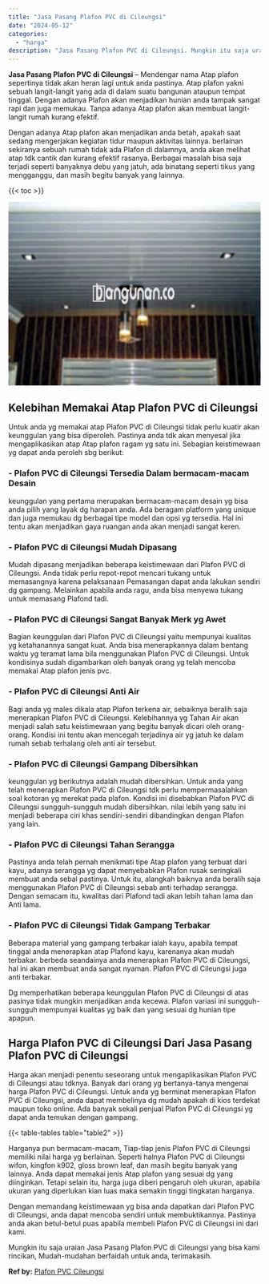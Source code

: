 ```yaml
---
title: "Jasa Pasang Plafon PVC di Cileungsi"
date: "2024-05-12"
categories: 
  - "harga"
description: "Jasa Pasang Plafon PVC di Cileungsi. Mungkin itu saja uraian Jasa Pasang Plafon PVC di Cileungsi yang bisa kami rincikan, Mudah-mudahan berfaidah untuk anda,..."
---
```


**Jasa Pasang Plafon PVC di Cileungsi** – Mendengar nama Atap plafon sepertinya tidak akan heran lagi untuk anda pastinya. Atap plafon yakni sebuah langit-langit yang ada di dalam suatu bangunan ataupun tempat tinggal. Dengan adanya Plafon akan menjadikan hunian anda tampak sangat rapi dan juga memukau. Tanpa adanya Atap plafon akan membuat langit-langit rumah kurang efektif.

Dengan adanya Atap plafon akan menjadikan anda betah, apakah saat sedang mengerjakan kegiatan tidur maupun aktivitas lainnya. berlainan sekiranya sebuah rumah tidak ada Plafon di dalamnya, anda akan melihat atap tdk cantik dan kurang efektif rasanya. Berbagai masalah bisa saja terjadi seperti banyaknya debu yang jatuh, ada binatang seperti tikus yang mengganggu, dan masih begitu banyak yang lainnya.

{{< toc >}}

![Jasa Pasang Plafon PVC di Cileungsi](/images/flafond-pvc-murah15.png)

## Kelebihan Memakai Atap Plafon PVC di Cileungsi

Untuk anda yg memakai atap Plafon PVC di Cileungsi tidak perlu kuatir akan keunggulan yang bisa diperoleh. Pastinya anda tdk akan menyesal jika mengaplikasikan atap Atap plafon ragam yg satu ini. Sebagian keistimewaan yg dapat anda peroleh sbg berikut:

### \- Plafon PVC di Cileungsi Tersedia Dalam bermacam-macam Desain

keunggulan yang pertama merupakan bermacam-macam desain yg bisa anda pilih yang layak dg harapan anda. Ada beragam platform yang unique dan juga memukau dg berbagai tipe model dan opsi yg tersedia. Hal ini tentu akan menjadikan gaya ruangan anda akan menjadi sangat keren.

### \- Plafon PVC di Cileungsi Mudah Dipasang

Mudah dipasang menjadikan beberapa keistimewaan dari Plafon PVC di Cileungsi. Anda tidak perlu repot-repot mencari tukang untuk memasangnya karena pelaksanaan Pemasangan dapat anda lakukan sendiri dg gampang. Melainkan apabila anda ragu, anda bisa menyewa tukang untuk memasang Plafond tadi.

### \- Plafon PVC di Cileungsi Sangat Banyak Merk yg Awet

Bagian keunggulan dari Plafon PVC di Cileungsi yaitu mempunyai kualitas yg ketahanannya sangat kuat. Anda bisa menerapkannya dalam bentang waktu yg teramat lama bila menggunakan Plafon PVC di Cileungsi. Untuk kondisinya sudah digambarkan oleh banyak orang yg telah mencoba memakai Atap plafon jenis pvc.

### \- Plafon PVC di Cileungsi Anti Air

Bagi anda yg males dikala atap Plafon terkena air, sebaiknya beralih saja menerapkan Plafon PVC di Cileungsi. Kelebihannya yg Tahan Air akan menjadi salah satu keistimewaan yang begitu banyak dicari oleh orang-orang. Kondisi ini tentu akan mencegah terjadinya air yg jatuh ke dalam rumah sebab terhalang oleh anti air tersebut.

### \- Plafon PVC di Cileungsi Gampang Dibersihkan

keunggulan yg berikutnya adalah mudah dibersihkan. Untuk anda yang telah menerapkan Plafon PVC di Cileungsi tdk perlu mempermasalahkan soal kotoran yg merekat pada plafon. Kondisi ini disebabkan Plafon PVC di Cileungsi sungguh-sungguh mudah dibersihkan. nilai lebih yang satu ini menjadi beberapa ciri khas sendiri-sendiri dibandingkan dengan Plafon yang lain.

### \- Plafon PVC di Cileungsi Tahan Serangga

Pastinya anda telah pernah menikmati tipe Atap plafon yang terbuat dari kayu, adanya serangga yg dapat menyebabkan Plafon rusak seringkali membuat anda sebal pastinya. Untuk itu, alangkah baiknya anda beralih saja menggunakan Plafon PVC di Cileungsi sebab anti terhadap serangga. Dengan semacam itu, kwalitas dari Plafond tadi akan lebih tahan lama dan Anti lama.

### \- Plafon PVC di Cileungsi Tidak Gampang Terbakar

Beberapa material yang gampang terbakar ialah kayu, apabila tempat tinggal anda menerapkan atap Plafond kayu, karenanya akan mudah terbakar. berbeda seandainya anda menerapkan Plafon PVC di Cileungsi, hal ini akan membuat anda sangat nyaman. Plafon PVC di Cileungsi juga anti terbakar.

Dg memperhatikan beberapa keunggulan Plafon PVC di Cileungsi di atas pasinya tidak mungkin menjadikan anda kecewa. Plafon variasi ini sungguh-sungguh mempunyai kualitas yg baik dan yang sesuai dg hunian tipe apapun.

## Harga Plafon PVC di Cileungsi Dari Jasa Pasang Plafon PVC di Cileungsi

Harga akan menjadi penentu seseorang untuk mengaplikasikan Plafon PVC di Cileungsi atau tdknya. Banyak dari orang yg bertanya-tanya mengenai harga Plafon PVC di Cileungsi. Untuk anda yg berminat menerapkan Plafon PVC di Cileungsi, anda dapat membelinya dg mudah apakah di kios terdekat maupun toko online. Ada banyak sekali penjual Plafon PVC di Cileungsi yg dapat anda temukan dengan gampang.

{{< table-tables table="table2" >}}

Harganya pun bermacam-macam, Tiap-tiap jenis Plafon PVC di Cileungsi memiliki nilai harga yg berlainan. Seperti halnya Plafon PVC di Cileungsi wifon, kingfon k902, gloss brown leaf, dan masih begitu banyak yang lainnya. Anda dapat memakai jenis Atap plafon yang sesuai dg yang diinginkan. Tetapi selain itu, harga juga diberi pengaruh oleh ukuran, apabila ukuran yang diperlukan kian luas maka semakin tinggi tingkatan harganya.

Dengan memandang keistimewaan yg bisa anda dapatkan dari Plafon PVC di Cileungsi, anda dapat mencoba sendiri untuk membuktikannya. Pastinya anda akan betul-betul puas apabila membeli Plafon PVC di Cileungsi ini dari kami.

Mungkin itu saja uraian Jasa Pasang Plafon PVC di Cileungsi yang bisa kami rincikan, Mudah-mudahan berfaidah untuk anda, terimakasih.

**Ref by:** [Plafon PVC Cileungsi](https://id.wikipedia.org/wiki/Plafon)
